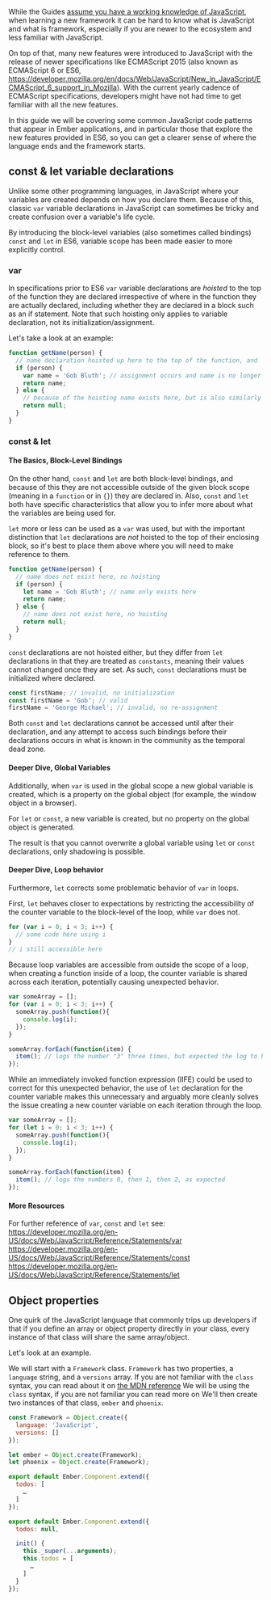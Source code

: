 While the Guides [assume you have a working knowledge of JavaScript](/#toc_assumptions),
when learning a new framework it can be hard to know what is JavaScript and what is framework,
especially if you are newer to the ecosystem and less familiar with JavaScript.

On top of that, many new features were introduced to JavaScript with the release of newer specifications like ECMAScript 2015 (also known as ECMAScript 6 or ES6, https://developer.mozilla.org/en/docs/Web/JavaScript/New_in_JavaScript/ECMAScript_6_support_in_Mozilla). With the current yearly cadence of ECMAScript specifications, developers might have not had time to get familiar with all the new features.

In this guide we will be covering some common JavaScript code patterns that appear in Ember applications, and in particular those that explore the new features provided in ES6, so you can get a clearer sense of where the language ends and the framework starts.
## const & let variable declarations

Unlike some other programming languages, in JavaScript where your variables are created depends on how you declare them. Because of this, classic `var` variable declarations in JavaScript can sometimes be tricky and create confusion over a variable's life cycle.

By introducing the block-level variables (also sometimes called bindings) `const` and `let` in ES6, variable scope has been made easier to more explicitly control.

### var

In specifications prior to ES6 `var` variable declarations are *hoisted* to the top of the function they are declared irrespective of where in the function they are actually declared, including whether they are declared in a block such as an if statement. Note that such hoisting only applies to variable declaration, not its initialization/assignment.

Let's take a look at an example:  

``` javascript
function getName(person) {
  // name declaration hoisted up here to the top of the function, and 'exists', but it is still currently unassigned and thus undefined
  if (person) {
    var name = 'Gob Bluth'; // assignment occurs and name is no longer undefined   
    return name;
  } else {
    // because of the hoisting name exists here, but is also similarly undefined
    return null;
  }
}
```

### const & let

#### The Basics, Block-Level Bindings

On the other hand, `const` and `let` are both block-level bindings, and because of this they are not accessible outside of the given block scope (meaning in a `function` or in `{}`) they are declared in. Also, `const` and `let` both have specific characteristics that allow you to infer more about what the variables are being used for.

`let` more or less can be used as a `var` was used, but with the important distinction that `let` declarations are *not* hoisted to the top of their enclosing block, so it's best to place them above where you will need to make reference to them.

``` javascript
function getName(person) {
  // name does not exist here, no hoisting
  if (person) {
    let name = 'Gob Bluth'; // name only exists here
    return name;
  } else {
    // name does not exist here, no hoisting
    return null;
  }
}
```

`const` declarations are not hoisted either, but they differ from `let` declarations in that they are treated as `constants`, meaning their values cannot changed once they are set. As such, `const` declarations must be initialized where declared.  

``` javascript
const firstName; // invalid, no initialization
const firstName = 'Gob'; // valid
firstName = 'George Michael'; // invalid, no re-assignment
```

Both `const` and `let` declarations cannot be accessed until after their declaration, and any attempt to access such bindings before their declarations occurs in what is known in the community as the temporal dead zone.

#### Deeper Dive, Global Variables

Additionally, when `var` is used in the global scope a new global variable is created, which is a property on the global object (for example, the window object in a browser).

For `let` or `const`, a new variable is created, but no property on the global object is generated.

The result is that you cannot overwrite a global variable using `let` or `const` declarations, only shadowing is possible.

#### Deeper Dive, Loop behavior

Furthermore, `let` corrects some problematic behavior of `var` in loops.

First, `let` behaves closer to expectations by restricting the accessibility of the counter variable to the block-level of the loop, while `var` does not.

``` javascript
for (var i = 0; i < 3; i++) {
  // some code here using i
}
// i still accessible here
```

Because loop variables are accessible from outside the scope of a loop, when creating a function inside of a loop, the counter variable is shared across each iteration, potentially causing unexpected behavior.

``` javascript
var someArray = [];
for (var i = 0; i < 3; i++) {
  someArray.push(function(){
    console.log(i);
  });
}

someArray.forEach(function(item) {
  item(); // logs the number "3" three times, but expected the log to be 0, then 1, then 2
});
```

While an immediately invoked function expression (IIFE) could be used to correct for this unexpected behavior, the use of `let` declaration for the counter variable makes this unnecessary and arguably more cleanly solves the issue creating a new counter variable on each iteration through the loop.

``` javascript
var someArray = [];
for (let i = 0; i < 3; i++) {
  someArray.push(function(){
    console.log(i);
  });
}

someArray.forEach(function(item) {
  item(); // logs the numbers 0, then 1, then 2, as expected
});
```

#### More Resources

For further reference of `var`, `const` and `let` see: https://developer.mozilla.org/en-US/docs/Web/JavaScript/Reference/Statements/var
https://developer.mozilla.org/en-US/docs/Web/JavaScript/Reference/Statements/const
https://developer.mozilla.org/en-US/docs/Web/JavaScript/Reference/Statements/let

## Object properties

One quirk of the JavaScript language that commonly trips up developers if that if you define an array or object property directly in your class,
every instance of that class will share the same array/object.

Let's look at an example.

We will start with a `Framework` class.
`Framework` has two properties, a `language` string, and a `versions` array.
If you are not familiar with the `class` syntax, you can read about it on [the MDN reference](https://developer.mozilla.org/en-US/docs/Web/JavaScript/Reference/Classes)
We will be using the `class` syntax, if you are not familiar you can read more on
We'll then create two instances of that class, `ember` and `phoenix`.

```javascript
const Framework = Object.create({
  language: 'JavaScript',
  versions: []
});

let ember = Object.create(Framework);
let phoenix = Object.create(Framework);
```

```javascript
export default Ember.Component.extend({
  todos: [
    …
  ]
});
```

```javascript
export default Ember.Component.extend({
  todos: null,

  init() {
    this._super(...arguments);
    this.todos = [
      …
    ]
  }
});
```
